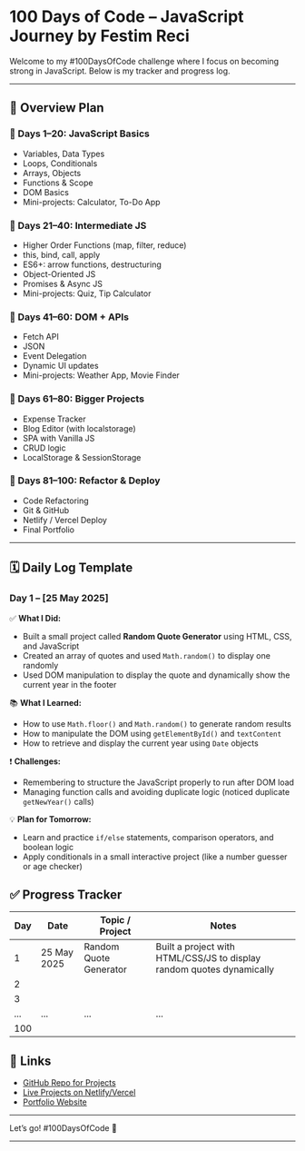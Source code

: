 # 100 Days of Code – JavaScript Journey by Festim Reci

Welcome to my #100DaysOfCode challenge where I focus on becoming strong in JavaScript. Below is my tracker and progress log.

---

## 📅 Overview Plan

### 🔹 Days 1–20: JavaScript Basics

- Variables, Data Types
- Loops, Conditionals
- Arrays, Objects
- Functions & Scope
- DOM Basics
- Mini-projects: Calculator, To-Do App

### 🔹 Days 21–40: Intermediate JS

- Higher Order Functions (map, filter, reduce)
- this, bind, call, apply
- ES6+: arrow functions, destructuring
- Object-Oriented JS
- Promises & Async JS
- Mini-projects: Quiz, Tip Calculator

### 🔹 Days 41–60: DOM + APIs

- Fetch API
- JSON
- Event Delegation
- Dynamic UI updates
- Mini-projects: Weather App, Movie Finder

### 🔹 Days 61–80: Bigger Projects

- Expense Tracker
- Blog Editor (with localstorage)
- SPA with Vanilla JS
- CRUD logic
- LocalStorage & SessionStorage

### 🔹 Days 81–100: Refactor & Deploy

- Code Refactoring
- Git & GitHub
- Netlify / Vercel Deploy
- Final Portfolio

---

## 🗓️ Daily Log Template

### Day 1 – [25 May 2025]

✅ **What I Did:**

- Built a small project called **Random Quote Generator** using HTML, CSS, and JavaScript
- Created an array of quotes and used `Math.random()` to display one randomly
- Used DOM manipulation to display the quote and dynamically show the current year in the footer

📚 **What I Learned:**

- How to use `Math.floor()` and `Math.random()` to generate random results
- How to manipulate the DOM using `getElementById()` and `textContent`
- How to retrieve and display the current year using `Date` objects

❗ **Challenges:**

- Remembering to structure the JavaScript properly to run after DOM load
- Managing function calls and avoiding duplicate logic (noticed duplicate `getNewYear()` calls)

💡 **Plan for Tomorrow:**

- Learn and practice `if/else` statements, comparison operators, and boolean logic
- Apply conditionals in a small interactive project (like a number guesser or age checker)

## ✅ Progress Tracker

| Day | Date        | Topic / Project        | Notes                                                                 |
| --- | ----------- | ---------------------- | --------------------------------------------------------------------- |
| 1   | 25 May 2025 | Random Quote Generator | Built a project with HTML/CSS/JS to display random quotes dynamically |
| 2   |             |                        |                                                                       |
| 3   |             |                        |                                                                       |
| ... | ...         | ...                    | ...                                                                   |
| 100 |             |                        |                                                                       |

## 🚀 Links

- [GitHub Repo for Projects](#)
- [Live Projects on Netlify/Vercel](#)
- [Portfolio Website](https://festimreci-dev.netlify.app/)

---

Let’s go! #100DaysOfCode 💪

---

